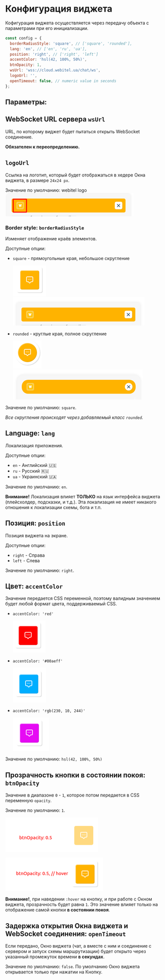 # Конфигурация виджета
Кофигурация виджета осуществляется через передачу объекта с параметрами
при его инициализации.

```javascript
const config = {
  borderRadiusStyle: 'square', // ['square', 'rounded'],
  lang: 'en', // ['en', 'ru', 'ua'],
  position: 'right', // ['right', 'left']
  accentColor: 'hsl(42, 100%, 50%)',
  btnOpacity: 1,
  wsUrl: 'wss://cloud.webitel.ua/chat/ws',
  logoUrl: '',
  openTimeout: false, // numeric value in seconds
};
```


## Параметры:
## WebSocket URL сервера `wsUrl`
URL, по которому виджет будет пытаться открыть WebSocket соединение.

**Обязателен к переопределению.**

## `logoUrl`
Ссылка на логотип, который будет отображаться в хедере Окна виджета, в размере `24х24 px`.

Значение по умолчанию: webitel logo
![logoUrl](img/logoUrl.png)

### Border style: `borderRadiusStyle`
Изменяет отображение краёв элементов. 

Доступные опции:
* `square` - прямоугольные края, небольшое скругление


  ![borderRadiusStyle: square](img/borderRadiusStyle--square-1.png)
  ![borderRadiusStyle: square](img/borderRadiusStyle--square-2.png)


* `rounded` - круглые края, полное скругление


  ![borderRadiusStyle: square](img/borderRadiusStyle--rounded-1.png)
  ![borderRadiusStyle: square](img/borderRadiusStyle--rounded-2.png)

Значение по умолчанию: `square`.

_Все скругления происходят через добавляемый класс `rounded`._

## Language: `lang`
Локализация приложения.

Доступные опции:
* `en` - Английский 🇺🇸
* `ru` - Русский 🇷🇺
* `ua` - Украинский 🇺🇦

Значение по умолчанию: `en`.

**Внимание!** Локализация влияет **ТОЛЬКО** на язык интерфейса виджета (плейсхолдер, подсказки, и т.д.).
Эта локализация не имеет никакого отношения к локализации схемы, бота и т.п.

## Позиция: `position`
Позиция виджета на экране.

Доступные опции:
* `right` - Справа
* `left` - Слева

Значение по умолчанию: `right`.

## Цвет: `accentColor`

Значение передается CSS переменной, поэтому валидным значением будет любой формат цвета, поддерживаемый CSS.

* `accentColor: 'red'`


  ![accentColor: red](img/accentColor--red.png)

* `accentColor: '#00aeff'`


  ![accentColor: hex](img/accentColor--hex.png)

* `accentColor: 'rgb(230, 10, 244)'`


  ![accentColor: rgb](img/accentColor--rgb.png)

Значение по умолчанию: `hsl(42, 100%, 50%)`

## Прозрачность кнопки в состоянии покоя: `btnOpacity`
Значение в диапазоне `0` - `1`, которое потом передается в CSS переменную `opacity`.

Значение по умолчанию: `1`.

![btnOpacity](img/btnOpacity.png)

![btnOpacity--hover](img/btnOpacity--hover.png)

**Внимание!**, при наведении `:hover` на кнопку, и при работе с Окном виджета, прозрачность будет равна `1`.
Это значение влияет только на отображение самой кнопки **в состоянии покоя**.

## Задержка открытия Окна виджета и WebSocket соединения: `openTimeout`
Если передано, Окно виджета (чат, а вместе с ним и соединение с сервером и запуск схемы маршрутизации)
будет открыто через указанный промежуток времени **в секундах**.

Значение по умолчанию: `false`.
По умолчанию Окно виджета открывается только при нажатии на Кнопку.
